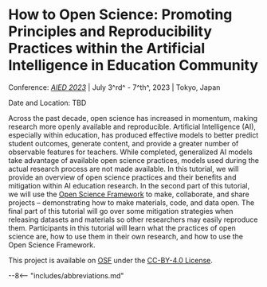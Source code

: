 # How to Open Science: Promoting Principles and Reproducibility Practices within the Artificial Intelligence in Education Community

Conference: [*AIED 2023*][aied] | July 3^rd^ - 7^th^, 2023 | Tokyo, Japan

Date and Location: TBD

<!-- Add Time when known -->
<!-- <p class="time_format" markdown>
In Person (SWSH 424): #March 13^th^ 1:30 PM - 3:00 PM, 3:30 PM - 5:00 PM CST# $2023-03-13 13:30:00-15:00:00,15:30:00-17:00:00 CST$
</p>
<p class="time_format" markdown>
Online ([Zoom via Email][zoom]): #March 14^th^ 4:00 PM - 7:00 PM CST# $2023-03-14 16:00:00-19:00:00 CST$
</p> -->

Across the past decade, open science has increased in momentum, making research more openly available and reproducible. Artificial Intelligence (AI), especially within education, has produced effective models to better predict student outcomes, generate content, and provide a greater number of observable features for teachers. While completed, generalized AI models take advantage of available open science practices, models used during the actual research process are not made available. In this tutorial, we will provide an overview of open science practices and their benefits and mitigation within AI education research. In the second part of this tutorial, we will use the [Open Science Framework][osf] to make, collaborate, and share projects – demonstrating how to make materials, code, and data open. The final part of this tutorial will go over some mitigation strategies when releasing datasets and materials so other researchers may easily reproduce them. Participants in this tutorial will learn what the practices of open science are, how to use them in their own research, and how to use the Open Science Framework.

This project is available on [OSF][project] under the [CC-BY-4.0 License][cc4].

[osf]: https://osf.io/
[project]: https://doi.org/10.17605/osf.io/yd9kr
[cc4]: https://creativecommons.org/licenses/by/4.0/

[aied]: https://www.aied2023.org/

--8<-- "includes/abbreviations.md"
